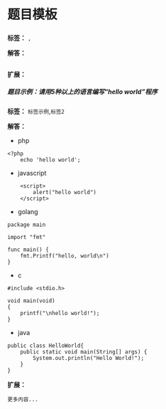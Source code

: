 
# 题目模板



##### 

**标签：** ``,``

**解答：** 


```

```

**扩展：**



##### 题目示例：请用5种以上的语言编写“hello world”程序

**标签：** `标签示例`,`标签2`

**解答：** 

*  php 

```
<?php 
    echo 'hello world';

```

* javascript


```
	<script>
		alert("hello world")	
	</script>

```

* golang

```
package main 

import "fmt"

func main() {  
	fmt.Printf("hello, world\n") 
}

```

* c

```
#include <stdio.h>

void main(void)
{
	printf("\nhello world!");
}

```

* java

```
public class HelloWorld{ 
	public static void main(String[] args) {  
		System.out.println("Hello World!"); 
  	}
}
```



**扩展：**

```
更多内容...

```



